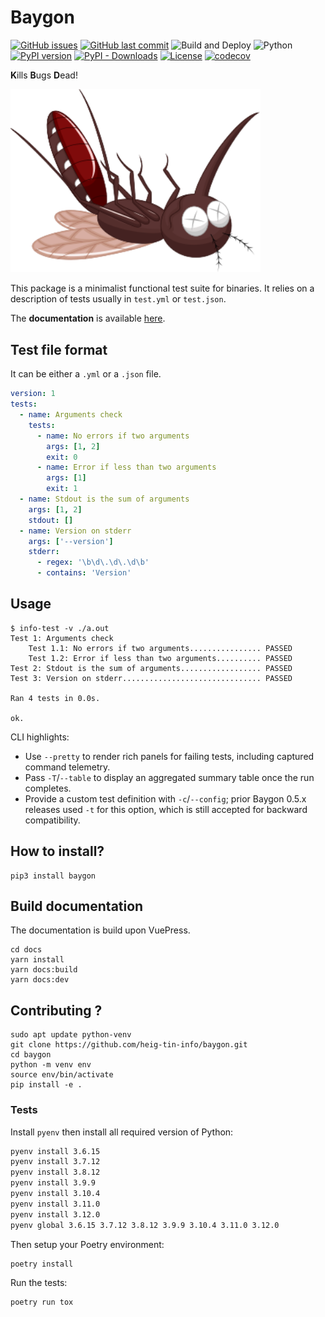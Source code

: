 # Baygon

[![GitHub issues](https://img.shields.io/github/issues/heig-tin-info/baygon.svg)](https://github.com/heig-tin-info/baygon/issues)
[![GitHub last commit](https://img.shields.io/github/last-commit/heig-tin-info/baygon.svg)](https://github.com/heig-tin-info/baygon/commits/master)
![Build and Deploy](https://github.com/heig-tin-info/baygon/workflows/Build%20and%20Deploy/badge.svg)
![Python](https://img.shields.io/pypi/pyversions/baygon)
[![PyPI version](https://img.shields.io/pypi/v/baygon)](https://pypi.org/project/baygon/)
[![PyPI - Downloads](https://img.shields.io/pypi/dm/baygon)](https://pypi.org/project/baygon/#files)
[![License](https://img.shields.io/pypi/l/baygon)](https://github.com/heig-tin-info/baygon/blob/master/LICENSE.txt)
[![codecov](https://codecov.io/github/heig-tin-info/baygon/branch/master/graph/badge.svg?token=hFuVW5z784)](https://codecov.io/github/heig-tin-info/baygon)

**K**ills **B**ugs **D**ead!

<img src="https://github.com/heig-tin-info/baygon/raw/master/docs/docs/.vuepress/public/baygon.svg" data-canonical-src="https://github.com/heig-tin-info/baygon/docs/docs/.vuepress/public/baygon.svg" width="400"/>

This package is a minimalist functional test suite for binaries. It relies on a description of tests usually in `test.yml` or `test.json`.

The **documentation** is available [here](https://heig-tin-info.github.io/baygon/).

## Test file format

It can be either a `.yml` or a `.json` file.

```yml
version: 1
tests:
  - name: Arguments check
    tests:
      - name: No errors if two arguments
        args: [1, 2]
        exit: 0
      - name: Error if less than two arguments
        args: [1]
        exit: 1
  - name: Stdout is the sum of arguments
    args: [1, 2]
    stdout: []
  - name: Version on stderr
    args: ['--version']
    stderr:
      - regex: '\b\d\.\d\.\d\b'
      - contains: 'Version'
```

## Usage

```console
$ info-test -v ./a.out
Test 1: Arguments check
    Test 1.1: No errors if two arguments................ PASSED
    Test 1.2: Error if less than two arguments.......... PASSED
Test 2: Stdout is the sum of arguments.................. PASSED
Test 3: Version on stderr............................... PASSED

Ran 4 tests in 0.0s.

ok.
```

CLI highlights:

- Use `--pretty` to render rich panels for failing tests, including captured command telemetry.
- Pass `-T`/`--table` to display an aggregated summary table once the run completes.
- Provide a custom test definition with `-c`/`--config`; prior Baygon 0.5.x releases used `-t` for this option, which is still accepted for backward compatibility.

## How to install?

```console
pip3 install baygon
```

## Build documentation

The documentation is build upon VuePress.

```console
cd docs
yarn install
yarn docs:build
yarn docs:dev
```

## Contributing ?

```console
sudo apt update python-venv
git clone https://github.com/heig-tin-info/baygon.git
cd baygon
python -m venv env
source env/bin/activate
pip install -e .
```

### Tests

Install `pyenv` then install all required version of Python:

```bash
pyenv install 3.6.15
pyenv install 3.7.12
pyenv install 3.8.12
pyenv install 3.9.9
pyenv install 3.10.4
pyenv install 3.11.0
pyenv install 3.12.0
pyenv global 3.6.15 3.7.12 3.8.12 3.9.9 3.10.4 3.11.0 3.12.0
```

Then setup your Poetry environment:

```bash
poetry install
```

Run the tests:

```bash
poetry run tox
```
